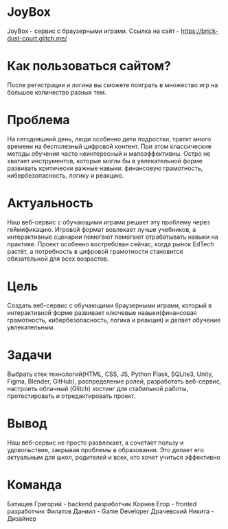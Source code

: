 # JoyBox
JoyBox - сервис с браузерными играми.
Cсылка на сайт   -   https://brick-dust-court.glitch.me/ 

# Как пользоваться сайтом? 
 После регистрации и логина вы сможете поиграть в множество игр на большое количество разных тем.

# Проблема

На сегодняшний день, люди особенно дети подростки, тратят много времени на бесполезный цифровой контент. При этом классические методы обучения часто неинтересный и малоэффективны. Остро не хватает инструментов, которые могли бы в увлекательной форме развивать критически важные навыки: финансовую грамотность, кибербезопасность, логику и реакцию.


# Актуальность

Наш веб-сервис с обучающими играми решает эту проблему через геймификацию. Игровой формат вовлекает лучше учебников, а интерактивные сценарии помогают помогают отрабатывать навыки на практике. Проект особенно востребован сейчас, когда рынок EdTech растёт, а потребность в цифровой грамотности становится обязательной для всех возрастов.


# Цель

Создать веб-сервис с обучающими браузерными играми, который в интерактивной форме развивает ключевые навыки(финансовая грамотность, кибербезопасность, логика и реакция) и делает обучение увлекательным.

# Задачи

Выбрать стек технологий(HTML, CSS, JS, Python Flask, SQLite3, Unity, Figma, Blender, GitHub), распределение ролей, разработать веб-сервис, настроить облачный (Glitch) хостинг для стабильной работы, протестировать и отредактировать проект. 

# Вывод

Наш веб-сервис не просто развлекает, а сочетает пользу и удовольствие, закрывая проблемы в образовании. Это делает его актуальным для школ, родителей и всех, кто хочет учиться эффективно 

# Команда
Батищев Григорий - backend разработчик
Корнев Егор - fronted разработчик
Филатов Даниил - Game Developer
Драчевский Никита - Дизайнер
